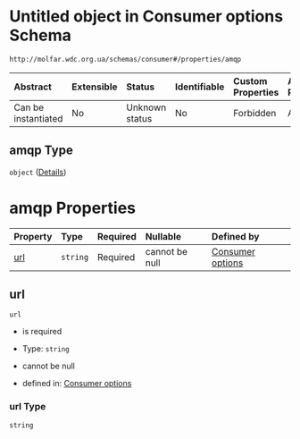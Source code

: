 # Untitled object in Consumer options Schema

```txt
http://molfar.wdc.org.ua/schemas/consumer#/properties/amqp
```



| Abstract            | Extensible | Status         | Identifiable | Custom Properties | Additional Properties | Access Restrictions | Defined In                                                                |
| :------------------ | :--------- | :------------- | :----------- | :---------------- | :-------------------- | :------------------ | :------------------------------------------------------------------------ |
| Can be instantiated | No         | Unknown status | No           | Forbidden         | Allowed               | none                | [consumer.schema.json*](json/consumer.schema.json "open original schema") |

## amqp Type

`object` ([Details](consumer-properties-amqp.md))

# amqp Properties

| Property    | Type     | Required | Nullable       | Defined by                                                                                                                                 |
| :---------- | :------- | :------- | :------------- | :----------------------------------------------------------------------------------------------------------------------------------------- |
| [url](#url) | `string` | Required | cannot be null | [Consumer options](consumer-properties-amqp-properties-url.md "http://molfar.wdc.org.ua/schemas/consumer#/properties/amqp/properties/url") |

## url



`url`

*   is required

*   Type: `string`

*   cannot be null

*   defined in: [Consumer options](consumer-properties-amqp-properties-url.md "http://molfar.wdc.org.ua/schemas/consumer#/properties/amqp/properties/url")

### url Type

`string`
